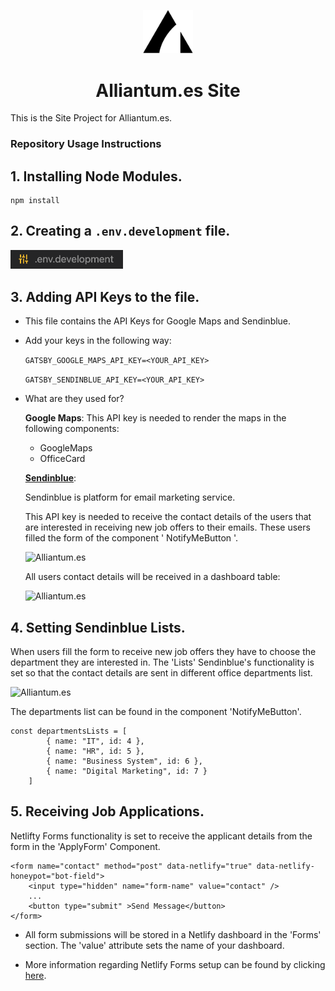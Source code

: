 <p align="center">
  <a href="https://www.alliantum.es">
    <img alt="Alliantum.es" src="logo-alliantum.png" width="80" />
  </a>
</p>
<h1 align="center">
  Alliantum.es Site
</h1>

This is the Site Project for Alliantum.es.




### Repository Usage Instructions

## 1.  **Installing Node Modules.**

    npm install

## 2.  **Creating a ```.env.development``` file.**

  <img alt="Alliantum.es" src="env.png" width="180" />

## 3.  **Adding API Keys to the file.**

- This file contains the API Keys for Google Maps and Sendinblue.

- Add your keys in the following way:

  ```GATSBY_GOOGLE_MAPS_API_KEY=<YOUR_API_KEY>```

  ```GATSBY_SENDINBLUE_API_KEY=<YOUR_API_KEY>```

- What are they used for?

  **Google Maps**: This API key is needed to render the maps in the following components:
    
    - GoogleMaps
    - OfficeCard

  **[Sendinblue](https://docs.netlify.com/forms/setup/)**: 
  
  Sendinblue is platform for email marketing service.

  This API key is needed to receive the contact details of the users that are interested in receiving new job offers to their emails. These users filled the form of the component ' NotifyMeButton '. 

  <img alt="Alliantum.es" src="notify.png" width="180" />

  All users contact details will be received in a dashboard table:

  <img alt="Alliantum.es" src="dashboard.png" />


## 4.  **Setting Sendinblue Lists.**

When users fill the form to receive new job offers they have to choose the department they are interested in. The 'Lists' Sendinblue's functionality is set so that the contact details are sent in different office departments list.

  <img alt="Alliantum.es" src="lists.png" />

The departments list can be found in the component 'NotifyMeButton'.

```    
const departmentsLists = [
        { name: "IT", id: 4 },
        { name: "HR", id: 5 },
        { name: "Business System", id: 6 },
        { name: "Digital Marketing", id: 7 }
    ]
```

## 5.  **Receiving Job Applications.**

Netlifty Forms functionality is set to receive the applicant details from the form in the 'ApplyForm' Component.

```shell
<form name="contact" method="post" data-netlify="true" data-netlify-honeypot="bot-field">
    <input type="hidden" name="form-name" value="contact" />
    ...
    <button type="submit" >Send Message</button>
</form>
```
- All form submissions will be stored in a Netlify dashboard in the 'Forms' section. The 'value' attribute sets the name of your dashboard.

- More information regarding Netlify Forms setup can be found by clicking [here](https://docs.netlify.com/forms/setup/).



